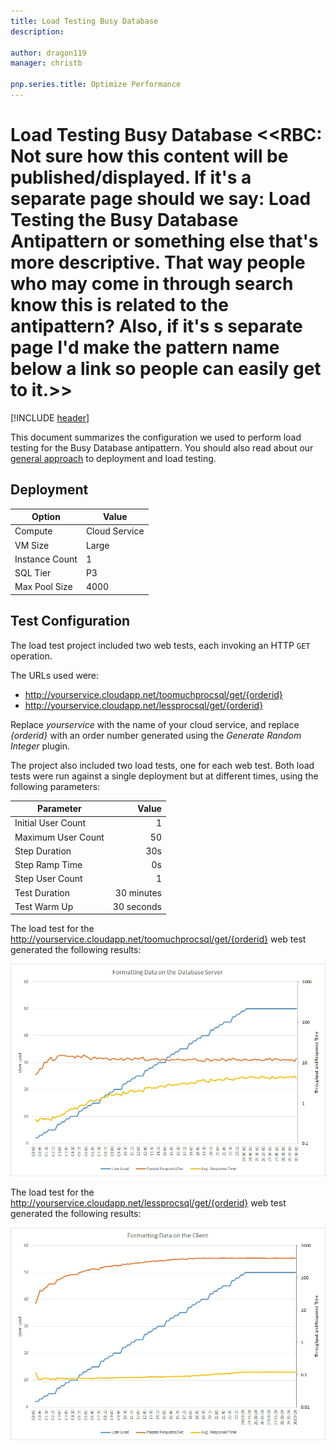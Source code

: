 ```yaml
---
title: Load Testing Busy Database
description: 

author: dragon119
manager: christb

pnp.series.title: Optimize Performance
---
```

# Load Testing Busy Database <<RBC: Not sure how this content will be published/displayed. If it's a separate page should we say: Load Testing the Busy Database Antipattern or something else that's more descriptive. That way people who may come in through search know this is related to the antipattern? Also, if it's s separate page I'd make the pattern name below a link so people can easily get to it.>>
[!INCLUDE [header](../../_includes/header.md)]

This document summarizes the configuration we used to perform load testing for the Busy Database antipattern. You should also read about our [general approach][general approach] to deployment and load testing.

## Deployment

 Option             | Value  
------------------- | -------------
Compute             | Cloud Service
VM Size             | Large
Instance Count      | 1
SQL Tier            | P3
Max Pool Size       | 4000

## Test Configuration

The load test project included two web tests, each invoking an HTTP `GET` operation.

The URLs used were:

- http://yourservice.cloudapp.net/toomuchprocsql/get/{orderid}
- http://yourservice.cloudapp.net/lessprocsql/get/{orderid}

Replace *yourservice* with the name of your cloud service, and
replace *{orderid}* with an order number generated using the *Generate Random
Integer* plugin.

The project also included two load tests, one for each web test. Both load tests were
run against a single deployment but at different times, using the following parameters:

Parameter           | Value
------------------- | ------------:
Initial User Count  | 1
Maximum User Count  | 50
Step Duration       | 30s
Step Ramp Time      | 0s
Step User Count     | 1
Test Duration       | 30 minutes
Test Warm Up        | 30 seconds

The load test for the http://yourservice.cloudapp.net/toomuchprocsql/get/{orderid} web test generated the following results:

![Load-test results][ProcessingInDatabaseLoadTest]

The load test for the http://yourservice.cloudapp.net/lessprocsql/get/{orderid} web test generated the following results:

![Load-test results][ProcessingInClientApplicationLoadTest]

[general approach]: ../load-testing.md
[ProcessingInDatabaseLoadTest]: _images/ProcessingInDatabaseLoadTest.jpg
[ProcessingInClientApplicationLoadTest]: _images/ProcessingInClientApplicationLoadTest.jpg
